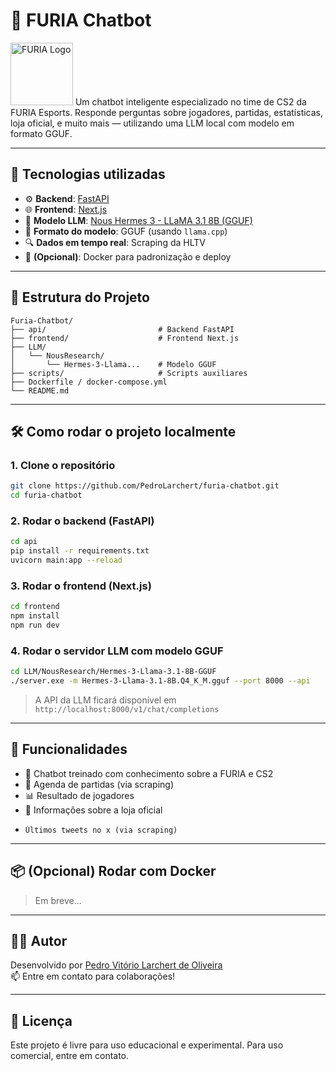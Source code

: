 # 🤖 FURIA Chatbot
<img src="assets/furia-logo.png" alt="FURIA Logo" width="100"/>
Um chatbot inteligente especializado no time de CS2 da FURIA Esports. Responde perguntas sobre jogadores, partidas, estatísticas, loja oficial, e muito mais — utilizando uma LLM local com modelo em formato GGUF.

---

## 🚀 Tecnologias utilizadas

- ⚙️ **Backend**: [FastAPI](https://fastapi.tiangolo.com/)
- 🌐 **Frontend**: [Next.js](https://nextjs.org/)
- 🧠 **Modelo LLM**: [Nous Hermes 3 - LLaMA 3.1 8B (GGUF)](https://huggingface.co/NousResearch/Hermes-3-Llama-3.1-8B-GGUF)
- 🧾 **Formato do modelo**: GGUF (usando `llama.cpp`)
- 🔍 **Dados em tempo real**: Scraping da HLTV
- 🐳 **(Opcional)**: Docker para padronização e deploy

---

## 📁 Estrutura do Projeto

```
Furia-Chatbot/
├── api/                         # Backend FastAPI
├── frontend/                    # Frontend Next.js
├── LLM/
│   └── NousResearch/
│       └── Hermes-3-Llama...    # Modelo GGUF
├── scripts/                     # Scripts auxiliares
├── Dockerfile / docker-compose.yml
└── README.md
```

---

## 🛠️ Como rodar o projeto localmente

### 1. Clone o repositório

```bash
git clone https://github.com/PedroLarchert/furia-chatbot.git
cd furia-chatbot
```

### 2. Rodar o backend (FastAPI)

```bash
cd api
pip install -r requirements.txt
uvicorn main:app --reload
```

### 3. Rodar o frontend (Next.js)

```bash
cd frontend
npm install
npm run dev
```

### 4. Rodar o servidor LLM com modelo GGUF

```bash
cd LLM/NousResearch/Hermes-3-Llama-3.1-8B-GGUF
./server.exe -m Hermes-3-Llama-3.1-8B.Q4_K_M.gguf --port 8000 --api
```

> A API da LLM ficará disponível em `http://localhost:8000/v1/chat/completions`

---

## 📌 Funcionalidades

- 🧠 Chatbot treinado com conhecimento sobre a FURIA e CS2
- 📅 Agenda de partidas (via scraping)
- 📊 Resultado de jogadores
- 🛒 Informações sobre a loja oficial
-     Últimos tweets no x (via scraping)

---

## 📦 (Opcional) Rodar com Docker

> Em breve...

---

## 👨‍💻 Autor

Desenvolvido por [Pedro Vitório Larchert de Oliveira](https://github.com/PedroLarchert)  
📫 Entre em contato para colaborações!

---

## 📄 Licença

Este projeto é livre para uso educacional e experimental. Para uso comercial, entre em contato.
